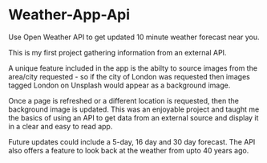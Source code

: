 # Weather-App-Api
Use Open Weather API to get updated 10 minute weather forecast near you.

This is my first project gathering information from an external API. 

A unique feature included in the app is the abilty to source images from the area/city requested - so if the city of London was requested then images tagged London on Unsplash would appear as a background image.

Once a page is refreshed or a different location is requested, then the background image is updated.
This was an enjoyable project and taught me the basics of using an API to get data from an external source and display it in a clear and easy to read app.

Future updates could include a 5-day, 16 day and 30 day forecast. The API also offers a feature to look back at the weather from upto 40 years ago.

